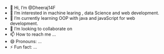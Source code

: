 - 👋 Hi, I’m @Dheeraj14F
- 👀 I’m interested in machine learing , data Science and  web development.
- 🌱 I’m currently learning OOP with java and javaScript for web development.
- 💞️ I’m looking to collaborate on 
- 📫 How to reach me ...
- 😄 Pronouns: ...
- ⚡ Fun fact: ...

<!---
Dheeraj14F/Dheeraj14F is a ✨ special ✨ repository because its `README.md` (this file) appears on your GitHub profile.
You can click the Preview link to take a look at your changes.
--->
